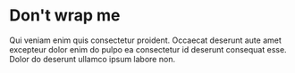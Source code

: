 # Don't wrap me

Qui veniam enim quis consectetur proident. Occaecat deserunt aute amet excepteur dolor enim do pulpo ea consectetur id deserunt consequat esse. Dolor do deserunt ullamco ipsum labore non.
